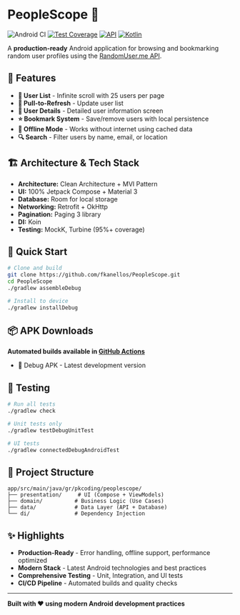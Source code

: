 # PeopleScope 👥

![Android CI](https://github.com/fkanellos/PeopleScope/workflows/Android%20CI%20-%20PeopleScope/badge.svg)
[![Test Coverage](https://img.shields.io/badge/coverage-95%25-brightgreen.svg)]()
[![API](https://img.shields.io/badge/API-24%2B-blue.svg)]()
[![Kotlin](https://img.shields.io/badge/Kotlin-100%25-purple.svg)]()

A **production-ready** Android application for browsing and bookmarking random user profiles using the [RandomUser.me API](https://randomuser.me).

## 🚀 Features

- **📱 User List** - Infinite scroll with 25 users per page
- **🔄 Pull-to-Refresh** - Update user list  
- **👤 User Details** - Detailed user information screen
- **⭐ Bookmark System** - Save/remove users with local persistence
- **📶 Offline Mode** - Works without internet using cached data
- **🔍 Search** - Filter users by name, email, or location

## 🏗️ Architecture & Tech Stack

- **Architecture:** Clean Architecture + MVI Pattern
- **UI:** 100% Jetpack Compose + Material 3
- **Database:** Room for local storage  
- **Networking:** Retrofit + OkHttp
- **Pagination:** Paging 3 library
- **DI:** Koin
- **Testing:** MockK, Turbine (95%+ coverage)

## 📱 Quick Start

```bash
# Clone and build
git clone https://github.com/fkanellos/PeopleScope.git
cd PeopleScope
./gradlew assembleDebug

# Install to device
./gradlew installDebug
```

## 📦 APK Downloads

**Automated builds available in [GitHub Actions](../../actions)**
- 📱 Debug APK - Latest development version

## 🧪 Testing

```bash
# Run all tests
./gradlew check

# Unit tests only  
./gradlew testDebugUnitTest

# UI tests
./gradlew connectedDebugAndroidTest
```

## 📐 Project Structure

```
app/src/main/java/gr/pkcoding/peoplescope/
├── presentation/     # UI (Compose + ViewModels)
├── domain/          # Business Logic (Use Cases)
├── data/            # Data Layer (API + Database)
└── di/              # Dependency Injection
```

## ✨ Highlights

- **Production-Ready** - Error handling, offline support, performance optimized
- **Modern Stack** - Latest Android technologies and best practices  
- **Comprehensive Testing** - Unit, Integration, and UI tests
- **CI/CD Pipeline** - Automated builds and quality checks

---

**Built with ❤️ using modern Android development practices**
